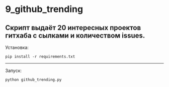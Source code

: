 # 9_github_trending

Скрипт выдаёт 20 интересных проектов гитхаба с сылками и количеством issues.
----------------------------------------------------------------------------

Установка:

    pip install -r requirements.txt

----------

Запуск:

    python github_trending.py
